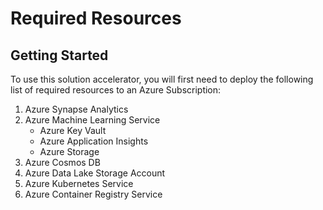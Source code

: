 # Required Resources 
## Getting Started 
To use this solution accelerator, you will first need to deploy the following list of required resources to an Azure Subscription:
1. Azure Synapse Analytics 
2. Azure Machine Learning Service
    * Azure Key Vault
    * Azure Application Insights 
    * Azure Storage
3. Azure Cosmos DB 
4. Azure Data Lake Storage Account
5. Azure Kubernetes Service 
6. Azure Container Registry Service
<!-- 7. Logic App
8. Form Recognizer  -->


